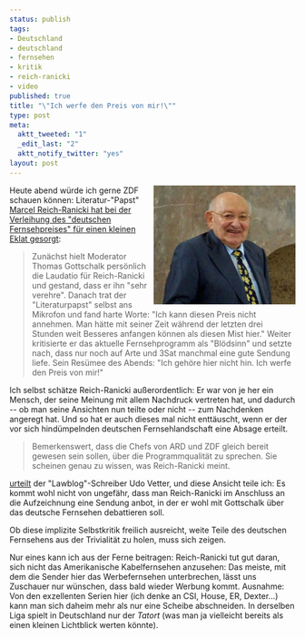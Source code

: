 ```yaml
--- 
status: publish
tags: 
- Deutschland
- deutschland
- fernsehen
- kritik
- reich-ranicki
- video
published: true
title: "\"Ich werfe den Preis von mir!\""
type: post
meta: 
  aktt_tweeted: "1"
  _edit_last: "2"
  aktt_notify_twitter: "yes"
layout: post
---
```

<a href="http://commons.wikimedia.org/wiki/Image:Boerne-preis-2007-ffm006.jpg"><img src="/media/wp/2008/10/reich-ranicki.jpg" alt="" title="Marcel Reich Ranicki; picture source: wikipedia" width="250" height="209" class="alignright size-full wp-image-1693" align="right" /></a>Heute abend würde ich gerne ZDF schauen können: Literatur-"Papst" <a href="http://www.wdr.de/themen/kultur/rundfunk/wdr/deutscher_fernsehpreis_2008/081012.jhtml">Marcel Reich-Ranicki hat bei der Verleihung des "deutschen Fernsehpreises" für einen kleinen Eklat gesorgt</a>:

<blockquote>Zunächst hielt Moderator Thomas Gottschalk persönlich die Laudatio für Reich-Ranicki und gestand, dass er ihn "sehr verehre". Danach trat der "Literaturpapst" selbst ans Mikrofon und fand harte Worte: "Ich kann diesen Preis nicht annehmen. Man hätte mit seiner Zeit während der letzten drei Stunden weit Besseres anfangen können als diesen Mist hier." Weiter kritisierte er das aktuelle Fernsehprogramm als "Blödsinn" und setzte nach, dass nur noch auf Arte und 3Sat manchmal eine gute Sendung liefe. Sein Resümee des Abends: "Ich gehöre hier nicht hin. Ich werfe den Preis von mir!"</blockquote>

Ich selbst schätze Reich-Ranicki außerordentlich: Er war von je her ein Mensch, der seine Meinung mit allem Nachdruck vertreten hat, und dadurch -- ob man seine Ansichten nun teilte oder nicht -- zum Nachdenken angeregt hat. Und so hat er auch dieses mal nicht enttäuscht, wenn er der vor sich hindümpelnden deutschen Fernsehlandschaft eine Absage erteilt.

<blockquote>Bemerkenswert, dass die Chefs von ARD und ZDF gleich bereit gewesen sein sollen, über die Programmqualität zu sprechen. Sie scheinen genau zu wissen, was Reich-Ranicki meint.</blockquote>

<a href="http://www.lawblog.de/index.php/archives/2008/10/12/du-auch-oma/">urteilt</a> der "Lawblog"-Schreiber Udo Vetter, und diese Ansicht teile ich: Es kommt wohl nicht von ungefähr, dass man Reich-Ranicki im Anschluss an die Aufzeichnung eine Sendung anbot, in der er wohl mit Gottschalk über das deutsche Fernsehen debattieren soll.

Ob diese implizite Selbstkritik freilich ausreicht, weite Teile des deutschen Fernsehens aus der Trivialität zu holen, muss sich zeigen.

Nur eines kann ich aus der Ferne beitragen: Reich-Ranicki tut gut daran, sich nicht das Amerikanische Kabelfernsehen anzusehen: Das meiste, mit dem die Sender hier das Werbefernsehen unterbrechen, lässt uns Zuschauer nur wünschen, dass bald wieder Werbung kommt. Ausnahme: Von den exzellenten Serien hier (ich denke an CSI, House, ER, Dexter...) kann man sich daheim mehr als nur eine Scheibe abschneiden. In derselben Liga spielt in Deutschland nur der <em>Tatort</em> (was man ja vielleicht bereits als einen kleinen Lichtblick werten könnte).

